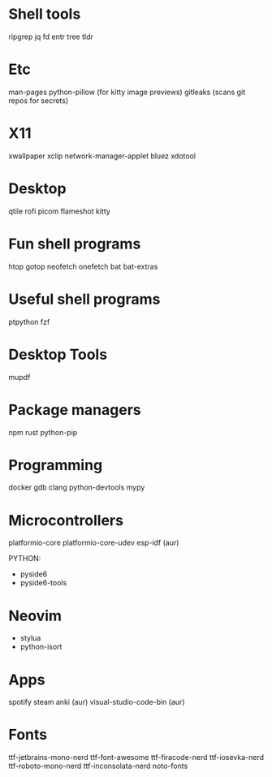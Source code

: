 # Shell tools
ripgrep
jq
fd
entr
tree
tldr

# Etc

man-pages
python-pillow (for kitty image previews)
gitleaks (scans git repos for secrets)

# X11

xwallpaper
xclip
network-manager-applet
bluez
xdotool


# Desktop

qtile
rofi
picom
flameshot
kitty


# Fun shell programs

htop
gotop
neofetch
onefetch
bat
bat-extras

# Useful shell programs

ptpython
fzf

# Desktop Tools

mupdf


# Package managers
npm
rust
python-pip

# Programming
docker
gdb
clang
python-devtools
mypy
# Microcontrollers
platformio-core
platformio-core-udev
esp-idf (aur)

PYTHON:
- pyside6
- pyside6-tools


# Neovim

- stylua
- python-isort

# Apps

spotify
steam
anki (aur)
visual-studio-code-bin (aur)


# Fonts
ttf-jetbrains-mono-nerd
ttf-font-awesome
ttf-firacode-nerd
ttf-iosevka-nerd
ttf-roboto-mono-nerd
ttf-inconsolata-nerd
noto-fonts
